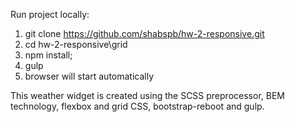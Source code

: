 Run project locally:
1. git clone https://github.com/shabspb/hw-2-responsive.git
2. cd hw-2-responsive\grid
3. npm install;
4. gulp
5. browser will start automatically

This weather widget is created using the SCSS preprocessor, BEM technology, flexbox and grid CSS, bootstrap-reboot and gulp.



